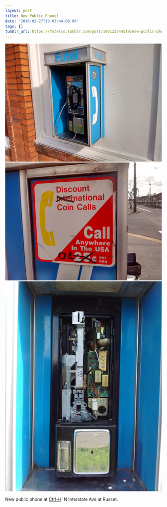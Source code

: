 ```yaml
---
layout: post
title: New Public Phone!
date: '2016-02-27T19:03:44-08:00'
tags: []
tumblr_url: https://futelco.tumblr.com/post/140123644519/new-public-phone-at-ctrl-h-n-interstate-ave-at
---
```

 ![](/images/blog/tumblr_o38lu8QHpD1th5ccio1_1280.jpg)  
 ![](/images/blog/tumblr_o38lu8QHpD1th5ccio2_1280.jpg)  
 ![](/images/blog/tumblr_o38lu8QHpD1th5ccio3_1280.jpg)  
  

New public phone at [Ctrl-H](http://pdxhackerspace.org/)! N Interstate Ave at Russet.

